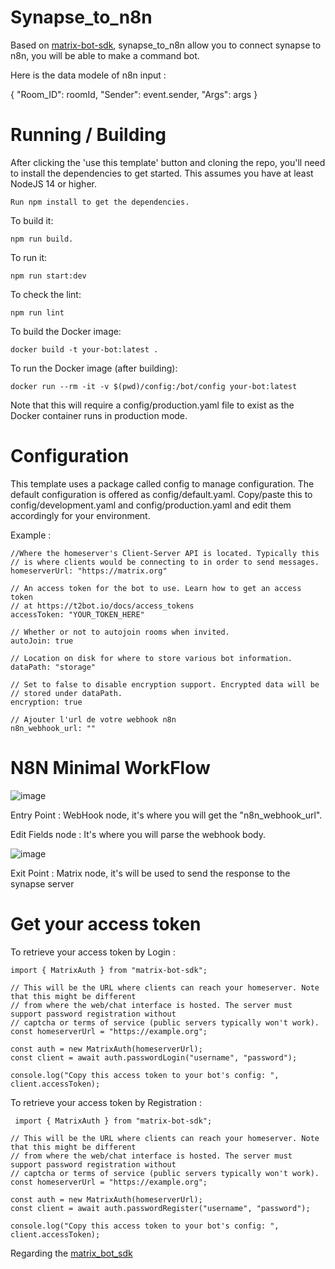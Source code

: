 # Synapse_to_n8n

Based on [matrix-bot-sdk](https://github.com/turt2live/matrix-bot-sdk-bot-template), synapse_to_n8n allow you to connect synapse to n8n, you will be able to make a command bot.

Here is the data modele of n8n input :

  {
	  "Room_ID": roomId,
	  "Sender": event.sender,
	  "Args": args
  }

# Running / Building

After clicking the 'use this template' button and cloning the repo, you'll need to install the dependencies to get started. This assumes you have at least NodeJS 14 or higher.

    Run npm install to get the dependencies.

To build it: 

 	npm run build.

To run it: 

	npm run start:dev

To check the lint: 

	npm run lint

To build the Docker image: 

	docker build -t your-bot:latest .

To run the Docker image (after building): 

	docker run --rm -it -v $(pwd)/config:/bot/config your-bot:latest 
 
 Note that this will require a config/production.yaml file to exist as the Docker container runs in production mode.

# Configuration

This template uses a package called config to manage configuration. The default configuration is offered as config/default.yaml. Copy/paste this to config/development.yaml and config/production.yaml and edit them accordingly for your environment.

Example :

	//Where the homeserver's Client-Server API is located. Typically this
	// is where clients would be connecting to in order to send messages.
	homeserverUrl: "https://matrix.org"
	
	// An access token for the bot to use. Learn how to get an access token
	// at https://t2bot.io/docs/access_tokens
	accessToken: "YOUR_TOKEN_HERE"
	
	// Whether or not to autojoin rooms when invited.
	autoJoin: true
	
	// Location on disk for where to store various bot information.
	dataPath: "storage"
	
	// Set to false to disable encryption support. Encrypted data will be
	// stored under dataPath.
	encryption: true
	
	// Ajouter l'url de votre webhook n8n
	n8n_webhook_url: ""

 # N8N Minimal WorkFlow

 ![image](https://github.com/user-attachments/assets/b85f41a2-b014-45f6-900f-19cdbc5e0720)

 Entry Point : WebHook node, it's where you will get the "n8n_webhook_url".

 Edit Fields node : It's where you will parse the webhook body.

 ![image](https://github.com/user-attachments/assets/943711f9-6b96-48ec-8ec6-3387260d3f44)

 Exit Point : Matrix node, it's will be used to send the response to the synapse server

# Get your access token 

To retrieve your access token by Login :

	import { MatrixAuth } from "matrix-bot-sdk";
	
	// This will be the URL where clients can reach your homeserver. Note that this might be different
	// from where the web/chat interface is hosted. The server must support password registration without
	// captcha or terms of service (public servers typically won't work).
	const homeserverUrl = "https://example.org";
	
	const auth = new MatrixAuth(homeserverUrl);
	const client = await auth.passwordLogin("username", "password");
	
	console.log("Copy this access token to your bot's config: ", client.accessToken);

 To retrieve your access token by Registration :

	 import { MatrixAuth } from "matrix-bot-sdk";
	
	// This will be the URL where clients can reach your homeserver. Note that this might be different
	// from where the web/chat interface is hosted. The server must support password registration without
	// captcha or terms of service (public servers typically won't work).
	const homeserverUrl = "https://example.org";
	
	const auth = new MatrixAuth(homeserverUrl);
	const client = await auth.passwordRegister("username", "password");
	
	console.log("Copy this access token to your bot's config: ", client.accessToken);

 Regarding the [matrix_bot_sdk](https://turt2live.github.io/matrix-bot-sdk/tutorial-bot.html)
